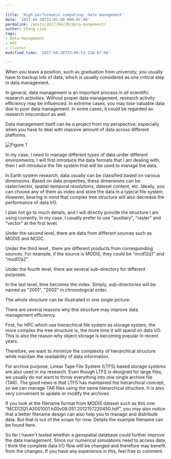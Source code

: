 ```yaml
---
 
title: 'High performance computing: data management'
date: '2017-04-28T23:02:00.000-07:00'
permalink: /posts/2017/04/28/data-mangement/
author: Chang Liao
tags:
- Data Management
- HPC
- Cluster
modified_time: '2017-04-28T23:06:53.138-07:00'

---
```


When you leave a position, such as graduation from university, you usually have to backup lots of data, which is usually considered as one critical step in data management.

In general, data management is an important process in all scientific research activities. Without proper data management, research activity efficiency may be influenced. In extreme cases, you may lose valuable data due to poor data management. In some cases, it could be regarded as research misconduct as well.

Data management itself can be a project from my perspective, especially when you have to deal with massive amount of data across different platforms.

![Figure 1](https://github.com/changliao/changliao.github.io/blob/main/_figure/hpc/file_tree.png?raw=true)

In my case, I need to manage different types of data under different environments, I will first introduce the data formats that I am dealing with, then I will introduce the file system that will be used to manage the data.

In Earth system research, data usually can be classified based on various dimensions.
Based on data properties, these dimensions can be raster/vector, spatial-temporal resolutions, dateset content, etc. Ideally, you can choose any of them as index and store the data in a typical file system.
However, bearing in mind that complex tree structure will also decrease the performance of data I/O.

I plan not go to much details, and I will directly provide the structure I am using currently.
In my case, I usually prefer to use "auxiliary", "raster" and "vector" at the first level.

Under the second level, there are data from different sources such as MODIS and NCDC.

Under the third level , there are different products from corresponding sources. For example, if the source is MODIS, they could be "mcd12q1" and "mod17a2".

Under the fourth level, there are several sub-directory for different purposes.

In the last level, time becomes the index. Simply, sub-directories will be named as "2001", "2002" in chronological order.

The whole structure can be illustrated in one single picture:



There are several reasons why this structure may improve data management efficiency.

First,  for HPC which use hierarchical file system as storage system, the more complex the tree structure is, the more time it will spend on data I/O. This is also the reason why object storage is becoming popular in recent years. 

Therefore, we want to minimize the complexity of hierarchical structure while maintain the readability of data information.

For archive purpose, Linear Tape File System (LTFS) based storage systems are also used in my research. Even though LTFS is designed for large files, we usually do not want to throw everything into one single archive file (TAR). The good news is that LTFS has maintained the hierarchical concept, so we can manage TAR files using the same hierarchical structure. It is also very convenient to update or modify the archives.

If you look at the filename format from MODIS dataset such as this one:
"MCD12Q1.A2001001.h00v08.051.2012157220450.hdf", you may also notice that a better filename design can also help you to manage and distribute data. But that is out of the scope for now. Details the example filename can be found here.

So far I haven't tested whether a geospatial database could further improve the data management. Since our numerical simulations need to access data, I think the complete data I/O flow will be changed and therefore may benefit from the changes. If you have any experience in this, feel free to comment.